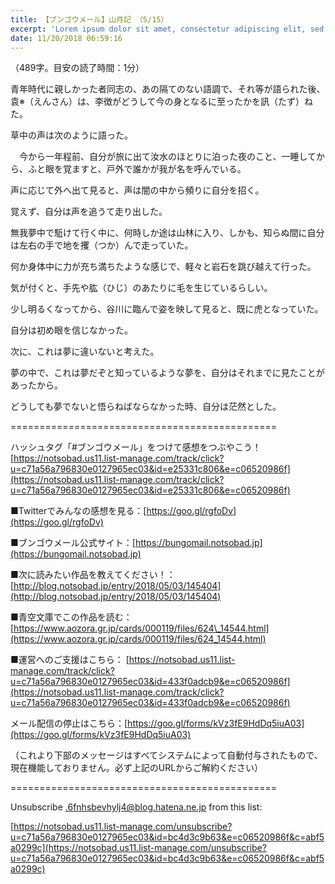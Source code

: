```yaml
---
title: 【ブンゴウメール】山月記 （5/15）
excerpt: 'Lorem ipsum dolor sit amet, consectetur adipiscing elit, sed do eiusmod tempor incididunt ut labore et dolore magna aliqua. Praesent elementum facilisis leo vel fringilla est ullamcorper eget. At imperdiet dui accumsan sit amet nulla facilisi morbi tempus.'
date: 11/20/2018 06:59:16
---
```


（489字。目安の読了時間：1分）

青年時代に親しかった者同志の、あの隔てのない語調で、それ等が語られた後、袁※（えんさん）は、李徴がどうして今の身となるに至ったかを訊（たず）ねた。

草中の声は次のように語った。

　今から一年程前、自分が旅に出て汝水のほとりに泊った夜のこと、一睡してから、ふと眼を覚ますと、戸外で誰かが我が名を呼んでいる。

声に応じて外へ出て見ると、声は闇の中から頻りに自分を招く。

覚えず、自分は声を追うて走り出した。

無我夢中で駈けて行く中に、何時しか途は山林に入り、しかも、知らぬ間に自分は左右の手で地を攫（つか）んで走っていた。

何か身体中に力が充ち満ちたような感じで、軽々と岩石を跳び越えて行った。

気が付くと、手先や肱（ひじ）のあたりに毛を生じているらしい。

少し明るくなってから、谷川に臨んで姿を映して見ると、既に虎となっていた。

自分は初め眼を信じなかった。

次に、これは夢に違いないと考えた。

夢の中で、これは夢だぞと知っているような夢を、自分はそれまでに見たことがあったから。

どうしても夢でないと悟らねばならなかった時、自分は茫然とした。

\==============================================

ハッシュタグ「#ブンゴウメール」をつけて感想をつぶやこう！ [https://notsobad.us11.list-manage.com/track/click?u=c71a56a796830e0127965ec03&id=e25331c806&e=c06520986f](https://notsobad.us11.list-manage.com/track/click?u=c71a56a796830e0127965ec03&id=e25331c806&e=c06520986f)

■Twitterでみんなの感想を見る：[https://goo.gl/rgfoDv](https://goo.gl/rgfoDv)

■ブンゴウメール公式サイト：[https://bungomail.notsobad.jp](https://bungomail.notsobad.jp)

■次に読みたい作品を教えてください！：[http://blog.notsobad.jp/entry/2018/05/03/145404](http://blog.notsobad.jp/entry/2018/05/03/145404)

■青空文庫でこの作品を読む：[https://www.aozora.gr.jp/cards/000119/files/624\_14544.html](https://www.aozora.gr.jp/cards/000119/files/624_14544.html)

■運営へのご支援はこちら： [https://notsobad.us11.list-manage.com/track/click?u=c71a56a796830e0127965ec03&id=433f0adcb9&e=c06520986f](https://notsobad.us11.list-manage.com/track/click?u=c71a56a796830e0127965ec03&id=433f0adcb9&e=c06520986f)

メール配信の停止はこちら：[https://goo.gl/forms/kVz3fE9HdDq5iuA03](https://goo.gl/forms/kVz3fE9HdDq5iuA03)

（これより下部のメッセージはすべてシステムによって自動付与されたもので、現在機能しておりません。必ず上記のURLからご解約ください）

\==============================================

Unsubscribe .6fnhsbevhylj4@blog.hatena.ne.jp from this list:

[https://notsobad.us11.list-manage.com/unsubscribe?u=c71a56a796830e0127965ec03&id=bc4d3c9b63&e=c06520986f&c=abf5a0299c](https://notsobad.us11.list-manage.com/unsubscribe?u=c71a56a796830e0127965ec03&id=bc4d3c9b63&e=c06520986f&c=abf5a0299c)